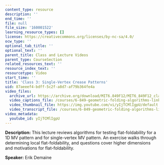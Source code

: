 ```yaml
---
content_type: resource
description: ''
end_time: ''
file: null
file_size: '160001522'
learning_resource_types: []
license: https://creativecommons.org/licenses/by-nc-sa/4.0/
ocw_type: ''
optional_tab_title: ''
optional_text: ''
parent_title: Class and Lecture Videos
parent_type: CourseSection
related_resources_text: ''
resource_index_text: ''
resourcetype: Video
start_time: ''
title: 'Class 3: Single-Vertex Crease Patterns'
uid: 87aeeef4-bdff-5c2f-a8d7-af79b364fe4a
video_files:
  archive_url: https://archive.org/download/MIT6.849F12/MIT6_849F12_class03_300k.mp4
  video_captions_file: /courses/6-849-geometric-folding-algorithms-linkages-origami-polyhedra-fall-2012/72eae66ae837542cae5b16d81124550f_yIjTCMlIgpU.vtt
  video_thumbnail_file: https://img.youtube.com/vi/yIjTCMlIgpU/default.jpg
  video_transcript_file: /courses/6-849-geometric-folding-algorithms-linkages-origami-polyhedra-fall-2012/a239fef68f6c23f9e7aa100b313f501c_yIjTCMlIgpU.pdf
video_metadata:
  youtube_id: yIjTCMlIgpU
---
```


**Description:** This lecture reviews algorithms for testing flat-foldability for a 1D MV pattern and for single-vertex MV pattern. An exercise walks through determining local flat-foldability, and questions cover higher dimensions and motivations for flat-foldability.

**Speaker:** Erik Demaine


